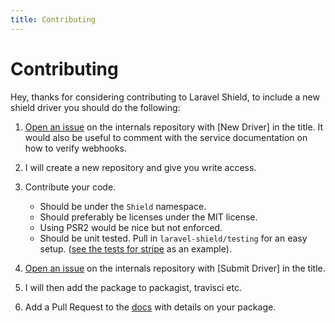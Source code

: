 ```yaml
---
title: Contributing
---
```


# Contributing

Hey, thanks for considering contributing to Laravel Shield, to include a new shield driver you should do the following:

1. [Open an issue](https://github.com/laravel-shield/internals/issues/new?title=%5BNew+Driver%5D) on the internals repository with [New Driver] in the title. It would also be useful to comment with the service documentation on how to verify webhooks.

2. I will create a new repository and give you write access.

3. Contribute your code.
    * Should be under the `Shield` namespace.
    * Should preferably be licenses under the MIT license.
    * Using PSR2 would be nice but not enforced.
    * Should be unit tested. Pull in `laravel-shield/testing` for an easy setup. ([see the tests for stripe](https://github.com/laravel-shield/stripe/tree/master/tests) as an example).
    
4. [Open an issue](https://github.com/laravel-shield/internals/issues/new?title=%5BSubmit+Driver%5D) on the internals repository with [Submit Driver] in the title.

5. I will then add the package to packagist, travisci etc.

6. Add a Pull Request to the [docs](https://github.com/laravel-shield/documentation) with details on your package.